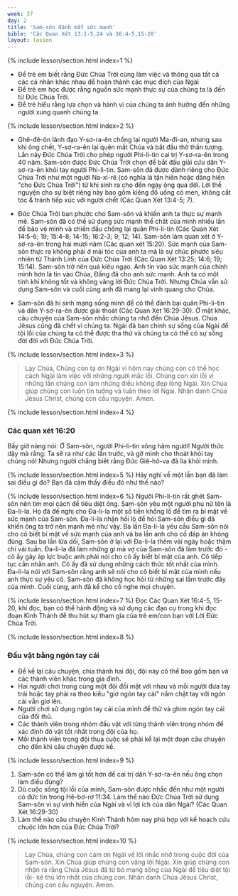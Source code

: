 ```yaml
---
week: 37
day: 2
title: 'Sam-sôn đánh mất sức mạnh'
bible: 'Các Quan Xét 13:1-5,24 và 16:4-5,15-20'
layout: lesson
---
```



{% include lesson/section.html index=1 %}
- Để trẻ em biết rằng Đức Chúa Trời cùng làm việc và thông qua tất cả các cá nhân khác nhau để hoàn thành các mục đích của Ngài
- Để trẻ em học được rằng nguồn sức mạnh thực sự của chúng ta là đến từ Đức Chúa Trời.
- Để trẻ hiểu rằng lựa chọn và hành vi của chúng ta ảnh hưởng đến những người xung quanh chúng ta.


{% include lesson/section.html index=2 %}
- Ghê-đê-ôn lãnh đạo Y-sơ-ra-ên chống lại người Ma-đi-an, nhưng sau khi ông chết, Y-sơ-ra-ên lại quên mất Chúa và bắt đầu thờ thần tượng. Lần này Đức Chúa Trời cho phép người Phi-li-tin cai trị Y-sơ-ra-ên trong 40 năm. Sam-sôn được Đức Chúa Trời chọn để bắt đầu giải cứu dân Y-sơ-ra-ên khỏi tay người Phi-li-tin. Sam-sôn đã được dành riêng cho Đức Chúa Trời như một người Na-xi-rê (có nghĩa là tận hiến hoặc dâng hiến "cho Đức Chúa Trời") từ khi sinh ra cho đến ngày ông qua đời. Lời thề nguyện cho sự biệt riêng này bao gồm kiêng đồ uống có men, không cắt tóc & tránh tiếp xúc với người chết (Các Quan Xét 13:4-5; 7).

- Đức Chúa Trời ban phước cho Sam-sôn và khiến anh ta thực sự mạnh mẽ. Sam-sôn đã có thể sử dụng sức mạnh thể chất của mình nhiều lần để bảo vệ mình và chiến đấu chống lại quân Phi-li-tin (Các Quan Xét 14:5-6; 19; 15:4-8; 14-15; 16:2-3; 9; 12; 14). Sam-sôn làm quan xét ở Y-sơ-ra-ên trong hai mươi năm (Các quan xét 15:20). Sức mạnh của Sam-sôn thực ra không phải ở mái tóc của anh ta mà là sự chúc phước siêu nhiên từ Thánh Linh của Đức Chúa Trời (Các Quan Xét 13:25; 14:6; 19; 15:14). Sam-sôn trở nên quá kiêu ngạo. Anh tin vào sức mạnh của chính mình hơn là tin vào Chúa, Đấng đã cho anh sức mạnh. Anh ta có một tính khí không tốt và không vâng lời Đức Chúa Trời. Nhưng Chúa vẫn sử dụng Sam-sôn và cuối cùng anh đã mang lại vinh quang cho Chúa.

- Sam-sôn đã hi sinh mạng sống mình để có thể đánh bại quân Phi-li-tin và dân Y-sơ-ra-ên được giải thoát (Các Quan Xét 16:29-30). Ở mặt khác, câu chuyện của Sam-sôn nhắc chúng ta nhớ đến Chúa Jêsus. Chúa Jêsus cũng đã chết vì chúng ta. Ngài đã ban chính sự sống của Ngài để tội lỗi của chúng ta có thể được tha thứ và chúng ta có thể có sự sống đời đời với Đức Chúa Trời.


{% include lesson/section.html index=3 %}
> Lạy Chúa, Chúng con tạ ơn Ngài vì hôm nay chúng con có thể học cách Ngài làm việc với những người mắc lỗi. Chúng con xin lỗi vì những lần chúng con làm những điều không đẹp lòng Ngài. Xin Chúa giúp chúng con luôn tin tưởng và tuân theo lời Ngài.  Nhân danh Chúa Jêsus Christ, chúng con cầu nguyện. Amen.


{% include lesson/section.html index=4 %}
### Các quan xét 16:20
Bấy giờ nàng nói: Ớ Sam-sôn, người Phi-li-tin xông hãm ngươi! Người thức dậy mà rằng: Ta sẽ ra như các lần trước, và gỡ mình cho thoát khỏi tay chúng nó! Nhưng người chẳng biết rằng Đức Giê-hô-va đã lìa khỏi mình.


{% include lesson/section.html index=5 %}
Hãy nghĩ về một lần bạn đã làm sai điều gì đó? Bạn đã cảm thấy điều đó như thế nào?


{% include lesson/section.html index=6 %}
Người Phi-li-tin rất ghét Sam-sôn nên tìm mọi cách để tiêu diệt ông. Sam-sôn yêu một người phụ nữ tên là Đa-li-la. Họ đã đề nghị cho Đa-li-la một số tiền khổng lồ để tìm ra bí mật về sức mạnh của Sam-sôn. Đa-li-la nhận hối lộ để hỏi Sam-sôn điều gì đã khiến ông ta trở nên mạnh mẽ như vậy. Ba lần Đa-li-la yêu cầu Sam-sôn nói cho cô biết bí mật về sức mạnh của anh và ba lần anh cho cố đáp án không đúng. Sau ba lần lừa dối, Sam-sôn ở lại với Đa-li-la thêm vài ngày hoặc thậm chí vài tuần. Đa-li-la đã làm những gì mà vợ của Sam-sôn đã làm trước đó - cô ấy gây áp lực buộc anh phải nói cho cô ấy biết bí mật của anh. Cô tiếp tục cằn nhằn anh. Cô ấy đã sử dụng những cách thức tốt nhất của mình. Đa-li-la nói với Sam-sôn rằng anh sẽ nói cho cô biết bí mật của mình nếu anh thực sự yêu cô. Sam-sôn đã không học hỏi từ những sai lầm trước đây của mình. Cuối cùng, anh đã kể cho cô nghe mọi chuyện.


{% include lesson/section.html index=7 %}
 Đọc Các Quan Xét 16:4-5, 15-20, khi đọc, bạn có thể hành động và sử dụng các đạo cụ trong khi đọc đoạn Kinh Thánh để thu hút sự tham gia của trẻ em/con bạn với Lời Đức Chúa Trời.


{% include lesson/section.html index=8 %}
### Đấu vật bằng ngón tay cái
- Để kể lại câu chuyện, chia thành hai đội, đội này có thể bao gồm bạn và các thành viên khác trong gia đình. 
- Hai người chơi trong cùng một đội đối mặt với nhau và mỗi người đưa tay trái hoặc tay phải ra theo kiểu "giơ ngón tay cái" nắm chặt tay với ngón cái vẫn giơ lên. 
- Người chơi sử dụng ngón tay cái của mình để thử và ghim ngón tay cái của đối thủ. 
- Các thành viên trong nhóm đấu vật với từng thành viên trong nhóm để xác định đô vật tốt nhất trong đội của họ. 
- Mỗi thành viên trong đội thua cuộc sẽ phải kể lại một đoạn câu chuyện cho đến khi câu chuyện được kể.


{% include lesson/section.html index=9 %}
1. Sam-sôn có thể làm gì tốt hơn để cai trị dân Y-sơ-ra-ên nếu ông chọn làm điều đúng?
2. Dù cuộc sống tội lỗi của mình, Sam-sôn được nhắc đến như một người có đức tin trong Hê-bơ-rơ 11:34. Làm thế nào Đức Chúa Trời sử dụng Sam-sôn vì sự vinh hiển của Ngài và vì lợi ích của dân Ngài? (Các Quan Xét 16:29-30)
3. Làm thế nào câu chuyện Kinh Thánh hôm nay phù hợp với kế hoạch cứu chuộc lớn hơn của Đức Chúa Trời?


{% include lesson/section.html index=10 %}
> Lạy Chúa, chúng con cảm ơn Ngài về lời nhắc nhở trong cuộc đời của Sam-sôn. Xin Chúa giúp chúng con vâng lời Ngài. Xin giúp chúng con nhận ra rằng Chúa Jêsus đã từ bỏ mạng sống của Ngài để tiêu diệt tội lỗi- kẻ thù lớn nhất của chúng con. Nhân danh Chúa Jêsus Christ, chúng con cầu nguyện. Amen.
